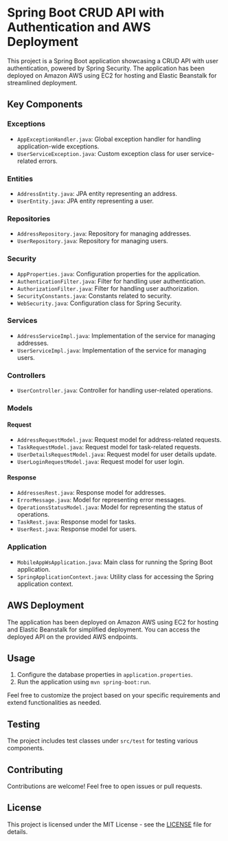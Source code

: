 # Spring Boot CRUD API with Authentication and AWS Deployment

This project is a Spring Boot application showcasing a CRUD API with user authentication, powered by Spring Security. The application has been deployed on Amazon AWS using EC2 for hosting and Elastic Beanstalk for streamlined deployment.

## Key Components

### Exceptions
- `AppExceptionHandler.java`: Global exception handler for handling application-wide exceptions.
- `UserServiceException.java`: Custom exception class for user service-related errors.

### Entities
- `AddressEntity.java`: JPA entity representing an address.
- `UserEntity.java`: JPA entity representing a user.

### Repositories
- `AddressRepository.java`: Repository for managing addresses.
- `UserRepository.java`: Repository for managing users.

### Security
- `AppProperties.java`: Configuration properties for the application.
- `AuthenticationFilter.java`: Filter for handling user authentication.
- `AuthorizationFilter.java`: Filter for handling user authorization.
- `SecurityConstants.java`: Constants related to security.
- `WebSecurity.java`: Configuration class for Spring Security.

### Services
- `AddressServiceImpl.java`: Implementation of the service for managing addresses.
- `UserServiceImpl.java`: Implementation of the service for managing users.

### Controllers
- `UserController.java`: Controller for handling user-related operations.

### Models
#### Request
- `AddressRequestModel.java`: Request model for address-related requests.
- `TaskRequestModel.java`: Request model for task-related requests.
- `UserDetailsRequestModel.java`: Request model for user details update.
- `UserLoginRequestModel.java`: Request model for user login.

#### Response
- `AddressesRest.java`: Response model for addresses.
- `ErrorMessage.java`: Model for representing error messages.
- `OperationsStatusModel.java`: Model for representing the status of operations.
- `TaskRest.java`: Response model for tasks.
- `UserRest.java`: Response model for users.

### Application
- `MobileAppWsApplication.java`: Main class for running the Spring Boot application.
- `SpringApplicationContext.java`: Utility class for accessing the Spring application context.

## AWS Deployment

The application has been deployed on Amazon AWS using EC2 for hosting and Elastic Beanstalk for simplified deployment. You can access the deployed API on the provided AWS endpoints.

## Usage

1. Configure the database properties in `application.properties`.
2. Run the application using `mvn spring-boot:run`.

Feel free to customize the project based on your specific requirements and extend functionalities as needed.

## Testing
The project includes test classes under `src/test` for testing various components.

## Contributing
Contributions are welcome! Feel free to open issues or pull requests.

## License
This project is licensed under the MIT License - see the [LICENSE](LICENSE) file for details.
